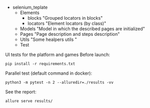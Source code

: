 
- selenium_teplate
    - Elements
        - blocks      "Grouped locators in blocks"
        - locators    "Element locators (by class)"
    - Models  "Model in which the described pages are initialized"
    - Pages   "Page description and steps description"
    - Utils   "Some healpers utils "
    - Test


UI tests for the platform and games
Before launch:
```
pip install -r requirements.txt
```



Parallel test (default command in docker):
```
python3 -m pytest -n 2 --alluredir=./results -vv
```

See the report:
```
allure serve results/
```
